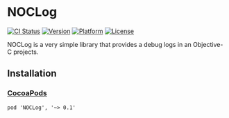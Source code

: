 # NOCLog

[![CI Status](https://img.shields.io/travis/a-snail/NOCLog.svg)](https://travis-ci.org/a-snail/NOCLog)
[![Version](https://img.shields.io/cocoapods/v/NOCLog.svg)](http://cocoadocs.org/docsets/NOCLog)
[![Platform](https://img.shields.io/cocoapods/p/NOCLog.svg)](http://cocoadocs.org/docsets/NOCLog)
[![License](https://img.shields.io/cocoapods/l/NOCLog.svg)](http://cocoadocs.org/docsets/NOCLog)

NOCLog is a very simple library that provides a debug logs in an Objective-C projects.


## Installation

### [CocoaPods](https://cocoapods.org)

```
pod 'NOCLog', '~> 0.1'
```
